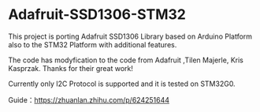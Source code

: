 # Adafruit-SSD1306-STM32
This project is porting Adafruit SSD1306 Library based on Arduino Platform also to the STM32 Platform with additional features.

The code has modyfication to the code from Adafruit ,Tilen Majerle, Kris Kasprzak. Thanks for their great work!

Currently only I2C Protocol is supported and it is tested on STM32G0. 

Guide：https://zhuanlan.zhihu.com/p/624251644
